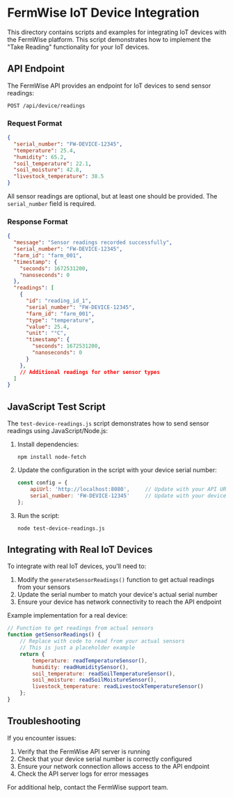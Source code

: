 # FermWise IoT Device Integration

This directory contains scripts and examples for integrating IoT devices with the FermWise platform. This script demonstrates how to implement the "Take Reading" functionality for your IoT devices.

## API Endpoint

The FermWise API provides an endpoint for IoT devices to send sensor readings:

```
POST /api/device/readings
```

### Request Format

```json
{
  "serial_number": "FW-DEVICE-12345",
  "temperature": 25.4,
  "humidity": 65.2,
  "soil_temperature": 22.1,
  "soil_moisture": 42.8,
  "livestock_temperature": 38.5
}
```

All sensor readings are optional, but at least one should be provided. The `serial_number` field is required.

### Response Format

```json
{
  "message": "Sensor readings recorded successfully",
  "serial_number": "FW-DEVICE-12345",
  "farm_id": "farm_001",
  "timestamp": {
    "seconds": 1672531200,
    "nanoseconds": 0
  },
  "readings": [
    {
      "id": "reading_id_1",
      "serial_number": "FW-DEVICE-12345",
      "farm_id": "farm_001",
      "type": "temperature",
      "value": 25.4,
      "unit": "°C",
      "timestamp": {
        "seconds": 1672531200,
        "nanoseconds": 0
      }
    },
    // Additional readings for other sensor types
  ]
}
```

## JavaScript Test Script

The `test-device-readings.js` script demonstrates how to send sensor readings using JavaScript/Node.js:

1. Install dependencies:
   ```
   npm install node-fetch
   ```

2. Update the configuration in the script with your device serial number:
   ```javascript
   const config = {
       apiUrl: 'http://localhost:8080',     // Update with your API URL
       serial_number: 'FW-DEVICE-12345'     // Update with your device serial number
   };
   ```

3. Run the script:
   ```
   node test-device-readings.js
   ```

## Integrating with Real IoT Devices

To integrate with real IoT devices, you'll need to:

1. Modify the `generateSensorReadings()` function to get actual readings from your sensors
2. Update the serial number to match your device's actual serial number
3. Ensure your device has network connectivity to reach the API endpoint

Example implementation for a real device:

```javascript
// Function to get readings from actual sensors
function getSensorReadings() {
    // Replace with code to read from your actual sensors
    // This is just a placeholder example
    return {
        temperature: readTemperatureSensor(),
        humidity: readHumiditySensor(),
        soil_temperature: readSoilTemperatureSensor(),
        soil_moisture: readSoilMoistureSensor(),
        livestock_temperature: readLivestockTemperatureSensor()
    };
}
```

## Troubleshooting

If you encounter issues:

1. Verify that the FermWise API server is running
2. Check that your device serial number is correctly configured
3. Ensure your network connection allows access to the API endpoint
4. Check the API server logs for error messages

For additional help, contact the FermWise support team. 